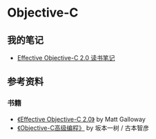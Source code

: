 # Objective-C

## 我的笔记
* [Effective Objective-C 2.0 读书笔记](Effective_Objective-C_2.0_读书笔记.md)

## 参考资料

### 书籍
* [《Effective Objective-C 2.0》](https://book.douban.com/subject/25829244/) by Matt Galloway
* [《Objective-C高级编程》](https://book.douban.com/subject/24720270/) by 坂本一树 / 古本智彦
